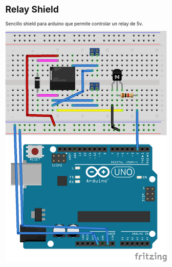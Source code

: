 # Relay Shield

Sencillo shield para arduino que permite controlar un relay de 5v.


![](https://github.com/plataforma-bogota/relay_shield/blob/master/img/relayShield_bb.png)


